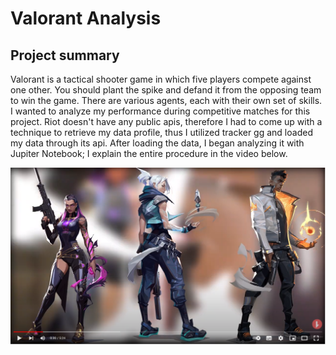 # Valorant Analysis
## Project summary
Valorant is a tactical shooter game in which five players compete against one other. You should plant the spike and defand it from the opposing team to win the game. There are various agents, each with their own set of skills.
I wanted to analyze my performance during competitive matches for this project. Riot doesn't have any public apis, therefore I had to come up with a technique to retrieve my data profile, thus I utilized tracker gg and loaded my data through its api. After loading the data, I began analyzing it with Jupiter Notebook; I explain the entire procedure in the video below.

[![Valorant Analysis](./yt.PNG)](https://www.youtube.com/watch?v=TeauVdEm0CQ " - Click to Watch!")

